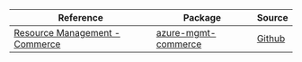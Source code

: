 | Reference | Package | Source |
|---|---|---|
|[Resource Management - Commerce](mgmt-commerce-readme.md)|[azure-mgmt-commerce](https://pypi.org/project/azure-mgmt-commerce)|[Github](https://github.com/Azure/azure-sdk-for-python)|

